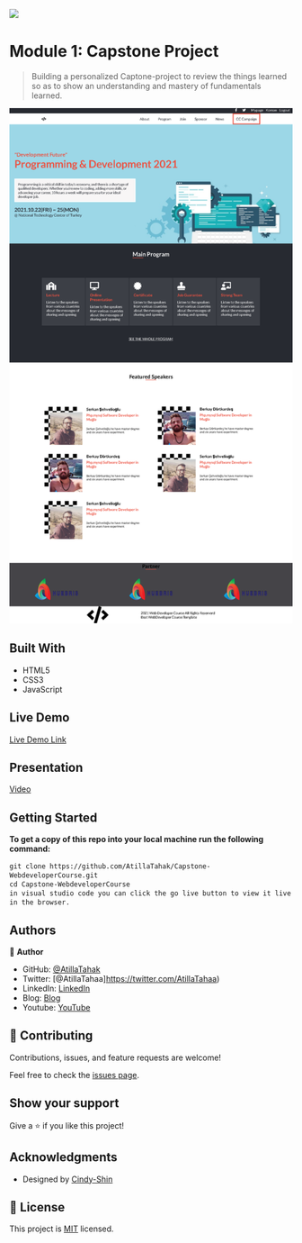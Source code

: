 ![](https://img.shields.io/badge/Microverse-blueviolet)

# Module 1: Capstone Project

> Building a personalized Captone-project to review the things learned so as to show an understanding and mastery of fundamentals learned.

![screenshot](./app_screenshot.png)


## Built With

- HTML5
- CSS3
- JavaScript

## Live Demo

[Live Demo Link](https://atillatahak.github.io/Capstone-WebdeveloperCourse/)

## Presentation

[Video](https://www.loom.com/share/d96c1360bf4546ce85aef70afe8d1095)


## Getting Started

**To get a copy of this repo into your local machine run the following command:**
```
git clone https://github.com/AtillaTahak/Capstone-WebdeveloperCourse.git
cd Capstone-WebdeveloperCourse
in visual studio code you can click the go live button to view it live in the browser.
```




## Authors

👤 **Author**

- GitHub: [@AtillaTahak](https://github.com/AtillaTahak)
- Twitter: [@AtillaTahaa]https://twitter.com/AtillaTahaa)
- LinkedIn: [LinkedIn](https://www.linkedin.com/in/atilla-taha-kördüğüm-a93702186/)
- Blog: [Blog](atillataha.blogspot.com)
- Youtube: [YouTube](https://www.youtube.com/channel/UCmoD0x4Z9vdG2PCsI5p8FYg)

## 🤝 Contributing

Contributions, issues, and feature requests are welcome!

Feel free to check the [issues page](../../issues/).

## Show your support

Give a ⭐️ if you like this project!


## Acknowledgments

- Designed by [Cindy-Shin](https://www.behance.net/gallery/29845175/CC-Global-Summit-2015)


## 📝 License

This project is [MIT](./MIT.md) licensed.
